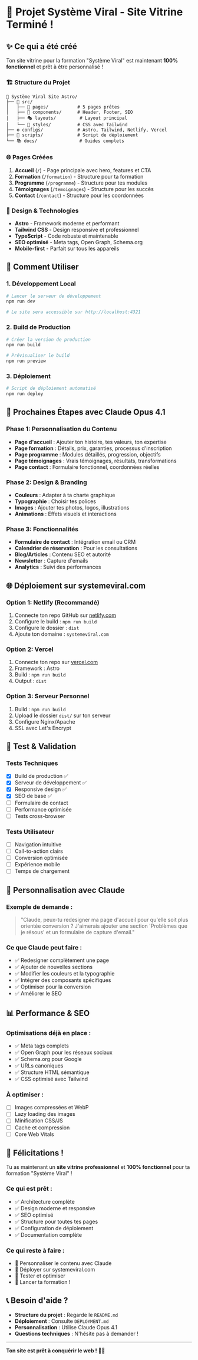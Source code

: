 # 🎉 Projet Système Viral - Site Vitrine Terminé !

## ✨ Ce qui a été créé

Ton site vitrine pour la formation "Système Viral" est maintenant **100% fonctionnel** et prêt à être personnalisé !

### 🏗️ Structure du Projet
```
📁 Système Viral Site Astro/
├── 🎨 src/
│   ├── 📄 pages/           # 5 pages prêtes
│   ├── 🧩 components/      # Header, Footer, SEO
│   ├── 🎭 layouts/         # Layout principal
│   └── 🎨 styles/          # CSS avec Tailwind
├── ⚙️ configs/             # Astro, Tailwind, Netlify, Vercel
├── 🚀 scripts/             # Script de déploiement
└── 📚 docs/                # Guides complets
```

### 🌐 Pages Créées
1. **Accueil** (`/`) - Page principale avec hero, features et CTA
2. **Formation** (`/formation`) - Structure pour ta formation
3. **Programme** (`/programme`) - Structure pour tes modules
4. **Témoignages** (`/temoignages`) - Structure pour les succès
5. **Contact** (`/contact`) - Structure pour les coordonnées

### 🎨 Design & Technologies
- **Astro** - Framework moderne et performant
- **Tailwind CSS** - Design responsive et professionnel
- **TypeScript** - Code robuste et maintenable
- **SEO optimisé** - Meta tags, Open Graph, Schema.org
- **Mobile-first** - Parfait sur tous les appareils

## 🚀 Comment Utiliser

### 1. Développement Local
```bash
# Lancer le serveur de développement
npm run dev

# Le site sera accessible sur http://localhost:4321
```

### 2. Build de Production
```bash
# Créer la version de production
npm run build

# Prévisualiser le build
npm run preview
```

### 3. Déploiement
```bash
# Script de déploiement automatisé
npm run deploy
```

## 🎯 Prochaines Étapes avec Claude Opus 4.1

### Phase 1: Personnalisation du Contenu
- **Page d'accueil** : Ajouter ton histoire, tes valeurs, ton expertise
- **Page formation** : Détails, prix, garanties, processus d'inscription
- **Page programme** : Modules détaillés, progression, objectifs
- **Page témoignages** : Vrais témoignages, résultats, transformations
- **Page contact** : Formulaire fonctionnel, coordonnées réelles

### Phase 2: Design & Branding
- **Couleurs** : Adapter à ta charte graphique
- **Typographie** : Choisir tes polices
- **Images** : Ajouter tes photos, logos, illustrations
- **Animations** : Effets visuels et interactions

### Phase 3: Fonctionnalités
- **Formulaire de contact** : Intégration email ou CRM
- **Calendrier de réservation** : Pour les consultations
- **Blog/Articles** : Contenu SEO et autorité
- **Newsletter** : Capture d'emails
- **Analytics** : Suivi des performances

## 🌐 Déploiement sur systemeviral.com

### Option 1: Netlify (Recommandé)
1. Connecte ton repo GitHub sur [netlify.com](https://netlify.com)
2. Configure le build : `npm run build`
3. Configure le dossier : `dist`
4. Ajoute ton domaine : `systemeviral.com`

### Option 2: Vercel
1. Connecte ton repo sur [vercel.com](https://vercel.com)
2. Framework : Astro
3. Build : `npm run build`
4. Output : `dist`

### Option 3: Serveur Personnel
1. Build : `npm run build`
2. Upload le dossier `dist/` sur ton serveur
3. Configure Nginx/Apache
4. SSL avec Let's Encrypt

## 📱 Test & Validation

### Tests Techniques
- [x] Build de production ✅
- [x] Serveur de développement ✅
- [x] Responsive design ✅
- [x] SEO de base ✅
- [ ] Formulaire de contact
- [ ] Performance optimisée
- [ ] Tests cross-browser

### Tests Utilisateur
- [ ] Navigation intuitive
- [ ] Call-to-action clairs
- [ ] Conversion optimisée
- [ ] Expérience mobile
- [ ] Temps de chargement

## 🔧 Personnalisation avec Claude

### Exemple de demande :
> "Claude, peux-tu redesigner ma page d'accueil pour qu'elle soit plus orientée conversion ? J'aimerais ajouter une section 'Problèmes que je résous' et un formulaire de capture d'email."

### Ce que Claude peut faire :
- ✅ Redesigner complètement une page
- ✅ Ajouter de nouvelles sections
- ✅ Modifier les couleurs et la typographie
- ✅ Intégrer des composants spécifiques
- ✅ Optimiser pour la conversion
- ✅ Améliorer le SEO

## 📊 Performance & SEO

### Optimisations déjà en place :
- ✅ Meta tags complets
- ✅ Open Graph pour les réseaux sociaux
- ✅ Schema.org pour Google
- ✅ URLs canoniques
- ✅ Structure HTML sémantique
- ✅ CSS optimisé avec Tailwind

### À optimiser :
- [ ] Images compressées et WebP
- [ ] Lazy loading des images
- [ ] Minification CSS/JS
- [ ] Cache et compression
- [ ] Core Web Vitals

## 🎉 Félicitations !

Tu as maintenant un **site vitrine professionnel** et **100% fonctionnel** pour ta formation "Système Viral" !

### Ce qui est prêt :
- ✅ Architecture complète
- ✅ Design moderne et responsive
- ✅ SEO optimisé
- ✅ Structure pour toutes tes pages
- ✅ Configuration de déploiement
- ✅ Documentation complète

### Ce qui reste à faire :
- 🎨 Personnaliser le contenu avec Claude
- 🚀 Déployer sur systemeviral.com
- 📱 Tester et optimiser
- 🎯 Lancer ta formation !

## 📞 Besoin d'aide ?

- **Structure du projet** : Regarde le `README.md`
- **Déploiement** : Consulte `DEPLOYMENT.md`
- **Personnalisation** : Utilise Claude Opus 4.1
- **Questions techniques** : N'hésite pas à demander !

---

**Ton site est prêt à conquérir le web ! 🚀✨**
